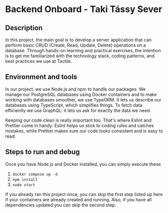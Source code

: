 # Backend Onboard - Taki Tássy Sever

## Description

In this project, the main goal is to develop a server application that can perform basic CRUD (Create, Read, Update, Delete) operations on a database. Through hands-on learning and practical exercises, the intention is to get me familiarized with the technology stack, coding patterns, and best practices we use at Tactile.

## Environment and tools

In our project, we use Node.js and npm to handle our packages. We manage our PostgreSQL databases using Docker containers and to make working with databases smoother, we use TypeORM. It lets us describe our databases using TypeScript, which simplifies things. To fetch data efficiently we use GraphQL: it lets us ask for exactly the data we need.

Keeping our code clean is really important too. That's where Eslint and Prettier come in handy. Eslint helps us stick to coding rules and catches mistakes, while Prettier makes sure our code looks consistent and is easy to read.

## Steps to run and debug

Once you have Node.js and Docker installed, you can simply execute these

1. `docker compose up -d`
1. `npm install`
1. `node start`

If you already ran this project once, you can skip the first step listed up here if your containers are already created and running. Also, if you have all dependencies updated you can skip the second step.
